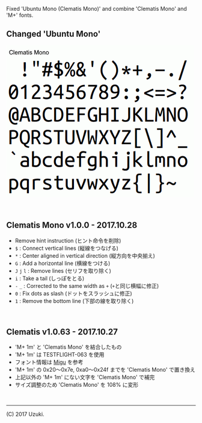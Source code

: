 Fixed 'Ubuntu Mono (Clematis Mono)' and combine 'Clematis Mono' and 'M+' fonts.  


Changed 'Ubuntu Mono'
---------------------
![](font.gif)


<br>

Clematis Mono v1.0.0 - 2017.10.28
---------------------------------
- Remove hint instruction (ヒント命令を削除)
- `$`         : Connect vertical lines (縦線をつなげる)
- `*`         : Center aligned in vertical direction (縦方向を中央揃え)
- `G`         : Add a horizontal line (横線をつける)
- `J` `j` `l` : Remove lines (セリフを取り除く)
- `i`         : Take a tail (しっぽをとる)
- `-` `_`     : Corrected to the same width as `+` (`+`と同じ横幅に修正)
- `0`         : Fix dots as slash (ドットをスラッシュに修正)
- `1`         : Remove the bottom line (下部の線を取り除く)


<br>

Clematis v1.0.63 - 2017.10.27
-----------------------------
- 'M+ 1m' と 'Clematis Mono' を結合したもの
- 'M+ 1m' は TESTFLIGHT-063 を使用
- フォント情報は [Migu](http://mix-mplus-ipa.osdn.jp/migu/) を参考
- 'M+ 1m' の 0x20～0x7e, 0xa0～0x24f までを 'Clematis Mono' で置き換え
- 上記以外の 'M+ 1m' にない文字を 'Clematis Mono' で補完
- サイズ調整のため 'Clematis Mono' を 108% に変形


<br>

***
(C) 2017 Uzuki.
